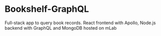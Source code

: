 # Bookshelf-GraphQL

Full-stack app to query book records. React frontend with Apollo, Node.js backend with GraphQL and MongoDB hosted on mLab
